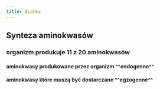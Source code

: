```yaml
---
title: Białka
---
```


## Synteza aminokwasów
### organizm produkuje **11 z 20** aminokwasów
#### aminokwasy produkowane przez organizm ^^endogenne^^
#### aminokwasy które muszą być dostarczane ^^egzogenne^^
###
